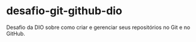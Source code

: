 # desafio-git-github-dio
Desafio da DIO sobre como criar e gerenciar seus repositórios no Git e no GitHub.
